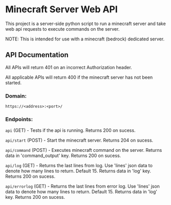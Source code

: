 # Minecraft Server Web API
This project is a server-side python script to run a minecraft server and take web api requests to execute commands on the server.

NOTE: This is intended for use with a minecraft (bedrock) dedicated server.

## API Documentation

All APIs will return 401 on an incorrect Authorization header.

All applicable APIs will return 400 if the minecraft server has not been started.

### Domain: 
`https://<address>:<port>/`

### Endpoints:
`api` (GET) - Tests if the api is running. Returns 200 on sucess.

`api/start` (POST) - Start the minecraft server. Returns 204 on sucess.

`api/command` (POST) - Executes minecraft command on the server. Returns data in 'command_output' key. Returns 200 on sucess.

`api/log` (GET) - Returns the last lines from log. Use 'lines' json data to denote how many lines to return. Default 15. Returns data in 'log' key. Returns 200 on sucess.

`api/errorlog` (GET) - Returns the last lines from error log. Use 'lines' json data to denote how many lines to return. Default 15. Returns data in 'log' key. Returns 200 on sucess.